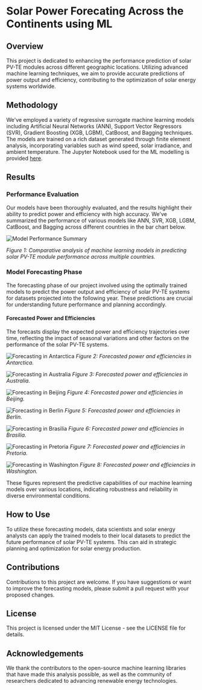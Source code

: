 # Solar Power Forecating Across the Continents using ML

## Overview

This project is dedicated to enhancing the performance prediction of solar PV-TE modules across different geographic locations. Utilizing advanced machine learning techniques, we aim to provide accurate predictions of power output and efficiency, contributing to the optimization of solar energy systems worldwide.

## Methodology

We've employed a variety of regressive surrogate machine learning models including Artificial Neural Networks (ANN), Support Vector Regressors (SVR), Gradient Boosting (XGB, LGBM), CatBoost, and Bagging techniques. The models are trained on a rich dataset generated through finite element analysis, incorporating variables such as wind speed, solar irradiance, and ambient temperature. The Jupyter Notebook used for the ML modelling is provided [here](ml4solar.ipynb).


## Results

### Performance Evaluation

Our models have been thoroughly evaluated, and the results highlight their ability to predict power and efficiency with high accuracy. We've summarized the performance of various models like ANN, SVR, XGB, LGBM, CatBoost, and Bagging across different countries in the bar chart below.

![Model Performance Summary](resized_Best_Models_All.png)

*Figure 1: Comparative analysis of machine learning models in predicting solar PV-TE module performance across multiple countries.*

### Model Forecasting Phase

The forecasting phase of our project involved using the optimally trained models to predict the power output and efficiency of solar PV-TE systems for datasets projected into the following year. These predictions are crucial for understanding future performance and planning accordingly.

#### Forecasted Power and Efficiencies

The forecasts display the expected power and efficiency trajectories over time, reflecting the impact of seasonal variations and other factors on the performance of the solar PV-TE systems.

![Forecasting in Antarctica](Antarctica.jpg)
*Figure 2: Forecasted power and efficiencies in Antarctica.*

![Forecasting in Australia](Australia.jpg)
*Figure 3: Forecasted power and efficiencies in Australia.*

![Forecasting in Beijing](Beijing.jpg)
*Figure 4: Forecasted power and efficiencies in Beijing.*

![Forecasting in Berlin](Berlin.jpg)
*Figure 5: Forecasted power and efficiencies in Berlin.*

![Forecasting in Brasilia](Brasilia.jpg)
*Figure 6: Forecasted power and efficiencies in Brasilia.*

![Forecasting in Pretoria](Pretoria.jpg)
*Figure 7: Forecasted power and efficiencies in Pretoria.*

![Forecasting in Washington](Washington.jpg)
*Figure 8: Forecasted power and efficiencies in Washington.*

These figures represent the predictive capabilities of our machine learning models over various locations, indicating robustness and reliability in diverse environmental conditions.

## How to Use

To utilize these forecasting models, data scientists and solar energy analysts can apply the trained models to their local datasets to predict the future performance of solar PV-TE systems. This can aid in strategic planning and optimization for solar energy production.

## Contributions

Contributions to this project are welcome. If you have suggestions or want to improve the forecasting models, please submit a pull request with your proposed changes.

## License

This project is licensed under the MIT License - see the LICENSE file for details.

## Acknowledgements

We thank the contributors to the open-source machine learning libraries that have made this analysis possible, as well as the community of researchers dedicated to advancing renewable energy technologies.
